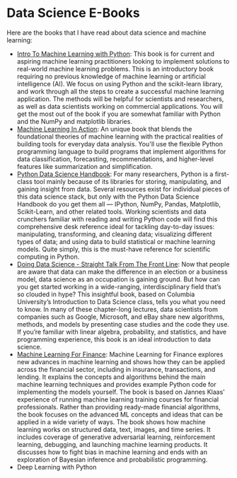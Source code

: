 # Data Science E-Books

Here are the books that I have read about data science and machine learning:

* [Intro To Machine Learning with Python](https://github.com/khanhnamle1994/cracking-the-data-science-interview/tree/master/EBooks/Intro-To-ML-with-Python): This book is for current and aspiring machine learning practitioners looking to implement solutions to real-world machine learning problems. This is an introductory book requiring no previous knowledge of machine learning or artificial intelligence (AI). We focus on using Python and the scikit-learn library, and work through all the steps to create a successful machine learning application. The methods will be helpful for scientists and researchers, as well as data scientists working on commercial applications. You will get the most out of the book if you are somewhat familiar with Python and the NumPy and matplotlib libraries.
* [Machine Learning In Action](https://github.com/khanhnamle1994/cracking-the-data-science-interview/tree/master/EBooks/Machine-Learning-In-Action): An unique book that blends the foundational theories of machine learning with the practical realities of building tools for everyday data analysis. You'll use the flexible Python programming language to build programs that implement algorithms for data classification, forecasting, recommendations, and higher-level features like summarization and simplification.
* [Python Data Science Handbook](https://github.com/khanhnamle1994/cracking-the-data-science-interview/tree/master/EBooks/Python-DataScience-Handbook): For many researchers, Python is a first-class tool mainly because of its libraries for storing, manipulating, and gaining insight from data. Several resources exist for individual pieces of this data science stack, but only with the Python Data Science Handbook do you get them all — IPython, NumPy, Pandas, Matplotlib, Scikit-Learn, and other related tools. Working scientists and data crunchers familiar with reading and writing Python code will find this comprehensive desk reference ideal for tackling day-to-day issues: manipulating, transforming, and cleaning data; visualizing different types of data; and using data to build statistical or machine learning models. Quite simply, this is the must-have reference for scientific computing in Python.
* [Doing Data Science - Straight Talk From The Front Line](https://github.com/khanhnamle1994/cracking-the-data-science-interview/tree/master/EBooks/Doing-Data-Science-Straight-Talk-From-The-Front-Line): Now that people are aware that data can make the difference in an election or a business model, data science as an occupation is gaining ground. But how can you get started working in a wide-ranging, interdisciplinary field that’s so clouded in hype? This insightful book, based on Columbia University’s Introduction to Data Science class, tells you what you need to know. In many of these chapter-long lectures, data scientists from companies such as Google, Microsoft, and eBay share new algorithms, methods, and models by presenting case studies and the code they use. If you’re familiar with linear algebra, probability, and statistics, and have programming experience, this book is an ideal introduction to data science.
* [Machine Learning For Finance](https://github.com/khanhnamle1994/cracking-the-data-science-interview/tree/master/EBooks/Machine-Learning-For-Finance): Machine Learning for Finance explores new advances in machine learning and shows how they can be applied across the financial sector, including in insurance, transactions, and lending. It explains the concepts and algorithms behind the main machine learning techniques and provides example Python code for implementing the models yourself. The book is based on Jannes Klaas' experience of running machine learning training courses for financial professionals. Rather than providing ready-made financial algorithms, the book focuses on the advanced ML concepts and ideas that can be applied in a wide variety of ways. The book shows how machine learning works on structured data, text, images, and time series. It includes coverage of generative adversarial learning, reinforcement learning, debugging, and launching machine learning products. It discusses how to fight bias in machine learning and ends with an exploration of Bayesian inference and probabilistic programming.
* Deep Learning with Python

